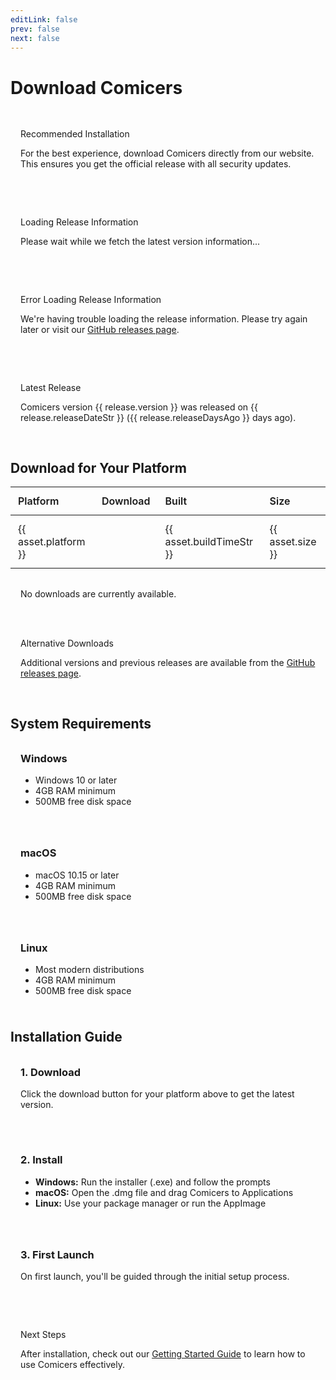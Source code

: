 ```yaml
---
editLink: false
prev: false
next: false
---
```

<script setup>
import { useData } from 'vitepress'
import { ref, onMounted } from 'vue'
import VPButton from "vitepress/dist/client/theme-default/components/VPButton.vue"

const { theme } = useData()
const release = ref({
  version: '0.0.0',
  releaseDateStr: new Date().toLocaleDateString(),
  releaseDaysAgo: 0,
  assets: []
})
const loading = ref(true)
const error = ref(false)

onMounted(async () => {
  try {
    const releaseData = await import('@theme/data/release.data')
    release.value = await releaseData.default.load()
  } catch (e) {
    error.value = true
    console.error('Failed to load release data:', e)
  } finally {
    loading.value = false
  }
})
</script>

# Download Comicers

<div class="custom-container tip">
  <p class="title">Recommended Installation</p>
  <p>For the best experience, download Comicers directly from our website. This ensures you get the official release with all security updates.</p>
</div>

<div v-if="loading" class="custom-container loading">
  <p class="title">Loading Release Information</p>
  <p>Please wait while we fetch the latest version information...</p>
</div>

<div v-else-if="error" class="custom-container danger">
  <p class="title">Error Loading Release Information</p>
  <p>We're having trouble loading the release information. Please try again later or visit our <a href="https://github.com/TheFizFactor/Comicers-App/releases">GitHub releases page</a>.</p>
</div>

<div v-else>
  <div class="custom-container info">
    <p class="title">Latest Release</p>
    <p>Comicers version {{ release.version }} was released on {{ release.releaseDateStr }} ({{ release.releaseDaysAgo }} days ago).</p>
  </div>

  <div class="download-section">
    <h2>Download for Your Platform</h2>
    <table class="downloadTable" v-if="release.assets.length">
      <thead>
        <tr>
          <th>Platform</th>
          <th>Download</th>
          <th>Built</th>
          <th>Size</th>
        </tr>
      </thead>
      <tbody>
        <tr v-for="asset in release.assets" :key="asset.platform">
          <td>{{ asset.platform }}</td>
          <td><VPButton :href="asset.browser_download_url" :text="asset.name" theme="brand" /></td>
          <td>{{ asset.buildTimeStr }}</td>
          <td>{{ asset.size }}</td>
        </tr>
      </tbody>
    </table>
    <p v-else class="custom-container warning">No downloads are currently available.</p>
  </div>

  <div class="custom-container warning">
    <p class="title">Alternative Downloads</p>
    <p>Additional versions and previous releases are available from the <a href="https://github.com/TheFizFactor/Comicers-App/releases">GitHub releases page</a>.</p>
  </div>

  <div class="system-requirements">
    <h2>System Requirements</h2>
    <div class="requirements-grid">
      <div class="requirement-item">
        <h3>Windows</h3>
        <ul>
          <li>Windows 10 or later</li>
          <li>4GB RAM minimum</li>
          <li>500MB free disk space</li>
        </ul>
      </div>
      <div class="requirement-item">
        <h3>macOS</h3>
        <ul>
          <li>macOS 10.15 or later</li>
          <li>4GB RAM minimum</li>
          <li>500MB free disk space</li>
        </ul>
      </div>
      <div class="requirement-item">
        <h3>Linux</h3>
        <ul>
          <li>Most modern distributions</li>
          <li>4GB RAM minimum</li>
          <li>500MB free disk space</li>
        </ul>
      </div>
    </div>
  </div>

  <div class="installation-guide">
    <h2>Installation Guide</h2>
    <div class="guide-steps">
      <div class="step">
        <h3>1. Download</h3>
        <p>Click the download button for your platform above to get the latest version.</p>
      </div>
      <div class="step">
        <h3>2. Install</h3>
        <ul>
          <li><strong>Windows:</strong> Run the installer (.exe) and follow the prompts</li>
          <li><strong>macOS:</strong> Open the .dmg file and drag Comicers to Applications</li>
          <li><strong>Linux:</strong> Use your package manager or run the AppImage</li>
        </ul>
      </div>
      <div class="step">
        <h3>3. First Launch</h3>
        <p>On first launch, you'll be guided through the initial setup process.</p>
      </div>
    </div>
  </div>

  <div class="custom-container tip">
    <p class="title">Next Steps</p>
    <p>After installation, check out our <a href="./guides/getting-started">Getting Started Guide</a> to learn how to use Comicers effectively.</p>
  </div>
</div>

<style scoped>
.downloadTable {
  width: 100%;
  border-collapse: collapse;
  margin: 1rem 0;
}

.downloadTable th,
.downloadTable td {
  padding: 0.75rem;
  text-align: left;
  border-bottom: 1px solid var(--vp-c-divider);
}

.downloadTable th {
  font-weight: 600;
  background-color: var(--vp-c-bg-soft);
}

.requirements-grid {
  display: grid;
  grid-template-columns: repeat(auto-fit, minmax(250px, 1fr));
  gap: 1.5rem;
  margin: 1rem 0;
}

.requirement-item {
  padding: 1rem;
  border-radius: 8px;
  background-color: var(--vp-c-bg-soft);
}

.requirement-item h3 {
  margin-top: 0;
  color: var(--vp-c-brand);
}

.requirement-item ul {
  margin: 0.5rem 0;
  padding-left: 1.5rem;
}

.guide-steps {
  display: grid;
  gap: 1.5rem;
  margin: 1rem 0;
}

.step {
  padding: 1rem;
  border-radius: 8px;
  background-color: var(--vp-c-bg-soft);
}

.step h3 {
  margin-top: 0;
  color: var(--vp-c-brand);
}

.step ul {
  margin: 0.5rem 0;
  padding-left: 1.5rem;
}

.custom-container {
  margin: 1rem 0;
  padding: 1rem;
  border-radius: 8px;
}

.loading {
  background-color: var(--vp-c-bg-soft);
  border-left: 4px solid var(--vp-c-brand);
}

.danger {
  background-color: var(--vp-c-red-soft);
  border-left: 4px solid var(--vp-c-red);
}

.info {
  background-color: var(--vp-c-brand-soft);
  border-left: 4px solid var(--vp-c-brand);
}
</style>